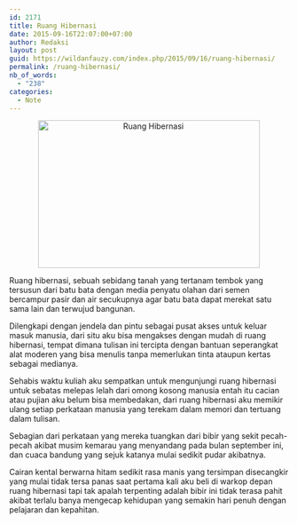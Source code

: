 ```yaml
---
id: 2171
title: Ruang Hibernasi
date: 2015-09-16T22:07:00+07:00
author: Redaksi
layout: post
guid: https://wildanfauzy.com/index.php/2015/09/16/ruang-hibernasi/
permalink: /ruang-hibernasi/
nb_of_words:
  - "238"
categories:
  - Note
---
```

<div style="clear:both;text-align:center;">
  <a style="margin-left:1em;margin-right:1em;" href="https://wildanfauzyart.files.wordpress.com/2015/09/42293-abandoned-room-7007.jpg"><img loading="lazy" title="Ruang Hibernasi" src="https://wildanfauzyart.files.wordpress.com/2015/09/42293-abandoned-room-7007.jpg?w=300&#038;resize=400%2C266" alt="Ruang Hibernasi" width="400" height="266" border="0" data-recalc-dims="1" /></a>
</div>

Ruang hibernasi, sebuah sebidang tanah yang tertanam tembok yang tersusun dari batu bata dengan media penyatu olahan dari semen bercampur pasir dan air secukupnya agar batu bata dapat merekat satu sama lain dan terwujud bangunan.

Dilengkapi dengan jendela dan pintu sebagai pusat akses untuk keluar masuk manusia, dari situ aku bisa mengakses dengan mudah di ruang hibernasi, tempat dimana tulisan ini tercipta dengan bantuan seperangkat alat moderen yang bisa menulis tanpa memerlukan tinta ataupun kertas sebagai medianya.

Sehabis waktu kuliah aku sempatkan untuk mengunjungi ruang hibernasi untuk sebatas melepas lelah dari omong kosong manusia entah itu cacian atau pujian aku belum bisa membedakan, dari ruang hibernasi aku memikir ulang setiap perkataan manusia yang terekam dalam memori dan tertuang dalam tulisan.

Sebagian dari perkataan yang mereka tuangkan dari bibir yang sekit pecah-pecah akibat musim kemarau yang menyandang pada bulan september ini, dan cuaca bandung yang sejuk katanya mulai sedikit pudar akibatnya.

Cairan kental berwarna hitam sedikit rasa manis yang tersimpan disecangkir yang mulai tidak tersa panas saat pertama kali aku beli di warkop depan ruang hibernasi tapi tak apalah terpenting adalah bibir ini tidak terasa pahit akibat terlalu banya mengecap kehidupan yang semakin hari penuh dengan pelajaran dan kepahitan.